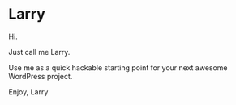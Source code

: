 # Larry

Hi.

Just call me Larry.

Use me as a quick hackable starting point for your next awesome WordPress project. 

Enjoy, Larry
